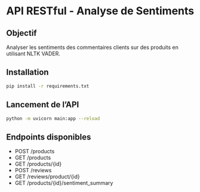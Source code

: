 # API RESTful - Analyse de Sentiments

## Objectif
Analyser les sentiments des commentaires clients sur des produits en utilisant NLTK VADER.

## Installation
```bash
pip install -r requirements.txt
```

## Lancement de l’API
```bash
python -m uvicorn main:app --reload
```

## Endpoints disponibles
- POST /products
- GET /products
- GET /products/{id}
- POST /reviews
- GET /reviews/product/{id}
- GET /products/{id}/sentiment_summary